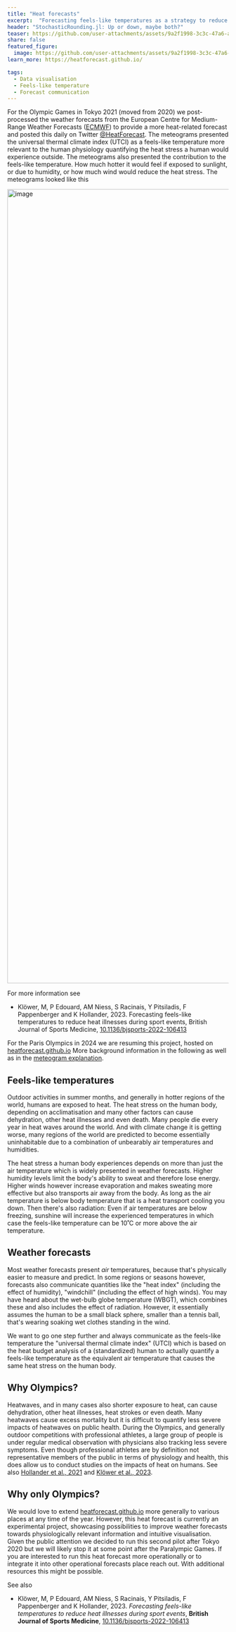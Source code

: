 ```yaml
---
title: "Heat forecasts"
excerpt:  "Forecasting feels-like temperatures as a strategy to reduce heat illnesses during sport events"
header: "StochasticRounding.jl: Up or down, maybe both?"
teaser: https://github.com/user-attachments/assets/9a2f1998-3c3c-47a6-a44c-f41e994efe86
share: false
featured_figure: 
  image: https://github.com/user-attachments/assets/9a2f1998-3c3c-47a6-a44c-f41e994efe86
learn_more: https://heatforecast.github.io/

tags:
  - Data visualisation
  - Feels-like temperature
  - Forecast communication
---
```


For the Olympic Games in Tokyo 2021 (moved from 2020) we post-processed the weather
forecasts from the European Centre for Medium-Range Weather Forecasts ([ECMWF](https://ecmwf.int))
to provide a more heat-related forecast and posted this daily on Twitter
[@HeatForecast](https://twitter.com/HeatForecast). The meteograms presented
the universal thermal climate index (UTCI) as a feels-like temperature more 
relevant to the human physiology quantifying the heat stress a human would experience
outside. The meteograms also presented the contribution to the feels-like
temperature. How much hotter it would feel if exposed to sunlight, or due to humidity,
or how much wind would reduce the heat stress. The meteograms looked like this

<img width="3004" height="1804" alt="image" src="https://github.com/user-attachments/assets/ab170518-a7e5-41c6-bd6a-6f339574eb2d" />

For more information see

- Klöwer, M, P Edouard, AM Niess, S Racinais, Y Pitsiladis, F Pappenberger and K Hollander, 2023. Forecasting feels-like temperatures to reduce heat illnesses during sport events, British Journal of Sports Medicine, [10.1136/bjsports-2022-106413](http://dx.doi.org/10.1136/bjsports-2022-106413)

For the Paris Olympics in 2024 we are resuming this project, hosted on
[heatforecast.github.io](https://heatforecast.github.io)
More background information in the following as well as in the
[meteogram explanation](https://heatforecast.github.io/explanation).

## Feels-like temperatures

Outdoor activities in summer months, and generally in hotter regions of the world, humans
are exposed to heat. The heat stress on the human body, depending on acclimatisation
and many other factors can cause dehydration, other heat illnesses and even death.
Many people die every year in heat waves around the world. And with climate change it is
getting worse, many regions of the world are predicted to become essentially
uninhabitable due to a combination of unbearably air temperatures and humidities.

The heat stress a human body experiences depends on more than just the air temperature
which is widely presented in weather forecasts. Higher humidity levels limit the body's
ability to sweat and therefore lose energy. Higher winds however increase evaporation
and makes sweating more effective but also transports air away from the body.
As long as the air temperature is below body temperature that is a heat transport
cooling you down. Then there's also radiation: Even if air temperatures are below
freezing, sunshine will increase the experienced temperatures in which case the
feels-like temperature can be 10˚C or more above the air temperature.

## Weather forecasts

Most weather forecasts present *air* temperatures, because that's physically easier to
measure and predict. In some regions or seasons however, forecasts also communicate
quantities like the "heat index" (including the effect of humidity), "windchill" 
(including the effect of high winds). You may have heard about the
wet-bulb globe temperature (WBGT), which combines these and also includes the
effect of radiation. However, it essentially assumes the human to be a
small black sphere, smaller than a tennis ball, that's wearing soaking wet clothes
standing in the wind.

We want to go one step further and always communicate as the feels-like temperature
the "universal thermal climate index" (UTCI) which is based on the heat budget
analysis of a (standardized) human to actually quantify a feels-like temperature
as the equivalent air temperature that causes the same heat stress on the human body.

## Why Olympics?

Heatwaves, and in many cases also shorter exposure to heat, can cause dehydration,
other heat illnesses, heat strokes or even death. Many heatwaves cause excess mortality
but it is difficult to quantify less severe impacts of heatwaves on public health.
During the Olympics, and generally outdoor competitions with professional athletes,
a large group of people is under regular medical observation with physicians also
tracking less severe symptoms. Even though professional athletes are by definition
not representative members of the public in terms of physiology and health,
this does allow us to conduct studies on the impacts of heat on humans. See also
[Hollander et al., 2021](https://doi.org/10.1111/sms.14029) and
[Klöwer et al., 2023](http://dx.doi.org/10.1136/bjsports-2022-106413).

## Why only Olympics?

We would love to extend [heatforecast.github.io](https://heatforecast.github.io)
more generally to various places at any time of the year. However, this
heat forecast is currently an experimental project, showcasing possibilities to
improve weather forecasts towards physiologically relevant information
and intuitive visualisation. Given the public attention we decided to run this
second pilot after Tokyo 2020 but we will likely stop it at some point after
the Paralympic Games. If you are interested to run this heat forecast more
operationally or to integrate it into other operational forecasts place
reach out. With additional resources this might be possible.

See also

- Klöwer, M, P Edouard, AM Niess, S Racinais, Y Pitsiladis, F Pappenberger and K Hollander, 2023. _Forecasting feels-like temperatures to reduce heat illnesses during sport events_, **British Journal of Sports Medicine**, [10.1136/bjsports-2022-106413](https://doi.org/10.1136/bjsports-2022-106413)
